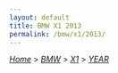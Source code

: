 ```yaml
---
layout: default
title: BMW X1 2013
permalink: /bmw/x1/2013/
---
```

[*Home*](/) > [*BMW*](/bmw/) > [*X1*](/bmw/x1/) > [*YEAR*](/bmw/x1/year/)
